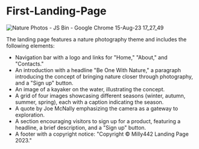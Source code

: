 # First-Landing-Page
![Nature Photos - JS Bin - Google Chrome 15-Aug-23 17_27_49](https://github.com/Ngwenya-Mn/First-Landing-Page/assets/101677077/f127ff18-3e0f-432b-b377-5fc80266751b)

The landing page features a nature photography theme and includes the following elements:

- Navigation bar with a logo and links for "Home," "About," and "Contacts."
- An introduction with a headline "Be One With Nature," a paragraph introducing the concept of bringing nature closer through photography, and a "Sign up" button.
- An image of a kayaker on the water, illustrating the concept.
- A grid of four images showcasing different seasons (winter, autumn, summer, spring), each with a caption indicating the season.
- A quote by Joe McNally emphasizing the camera as a gateway to exploration.
- A section encouraging visitors to sign up for a product, featuring a headline, a brief description, and a "Sign up" button.
- A footer with a copyright notice: "Copyright ©️ Milly442 Landing Page 2023."
